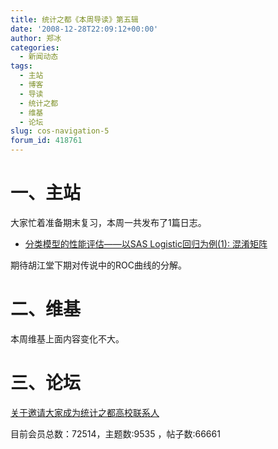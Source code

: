 ```yaml
---
title: 统计之都《本周导读》第五辑
date: '2008-12-28T22:09:12+00:00'
author: 郑冰
categories:
  - 新闻动态
tags:
  - 主站
  - 博客
  - 导读
  - 统计之都
  - 维基
  - 论坛
slug: cos-navigation-5
forum_id: 418761
---
```


# 一、主站

大家忙着准备期末复习，本周一共发布了1篇日志。

  * [分类模型的性能评估——以SAS Logistic回归为例(1): 混淆矩阵](/2008/12/measure-classification-model-performance-confusion-matrix/)

期待胡江堂下期对传说中的ROC曲线的分解。

# 二、维基

本周维基上面内容变化不大。

# 三、论坛

[关于邀请大家成为统计之都高校联系人](https://cos.name/cn/topic/13026)

目前会员总数：72514，主题数:9535 ，帖子数:66661
